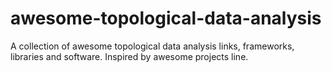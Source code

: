 # awesome-topological-data-analysis
A collection of awesome topological data analysis links, frameworks, libraries and software. Inspired by awesome projects line. 

